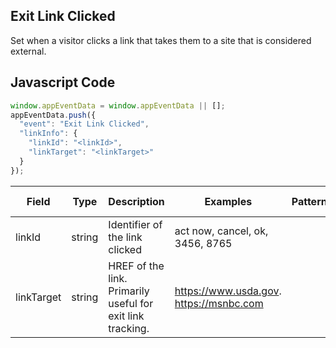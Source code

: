 ## Exit Link Clicked

Set when a visitor clicks a link that takes them to a site that is considered external.

## Javascript Code
```js
window.appEventData = window.appEventData || [];
appEventData.push({
  "event": "Exit Link Clicked",
  "linkInfo": {
    "linkId": "<linkId>",
    "linkTarget": "<linkTarget>"
  }
});
```

|Field|Type|Description|Examples|Pattern|Min Length|Max Length|Minimum|Maximum|Multiple Of|
| --- | --- | --- | --- | --- | --- | --- | --- | --- | --- |
|linkId|string|Identifier of the link clicked|act now, cancel, ok, 3456, 8765|||||||
|linkTarget|string|HREF of the link.  Primarily useful for exit link tracking. |https://www.usda.gov. https://msnbc.com|||||||